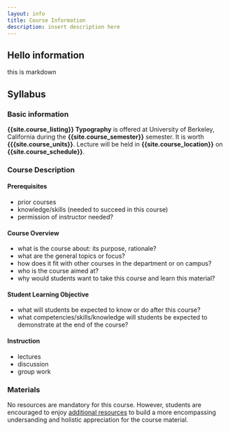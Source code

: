 ```yaml
---
layout: info
title: Course Information
description: insert description here
---
```


## Hello information
this is markdown

## Syllabus

### Basic information

**{{site.course_listing}} Typography** is offered at University of Berkeley, California during the **{{site.course_semester}}** semester.
It is worth **{{{site.course_units}}**.
Lecture will be held in **{{site.course_location}}** on **{{site.course_schedule}}**.

### Course Description

#### Prerequisites

* prior courses
* knowledge/skills (needed to succeed in this course)
* permission of instructor needed?

#### Course Overview

* what is the course about: its purpose, rationale?
* what are the general topics or focus?
* how does it fit with other courses in the department or on campus?
* who is the course aimed at?
* why would students want to take this course and learn this material?

#### Student Learning Objective

* what will students be expected to know or do after this course?
* what competencies/skills/knowledge will students be expected to demonstrate at the end of the course?

#### Instruction

* lectures
* discussion
* group work

### Materials

No resources are mandatory for this course. However, students are encouraged to enjoy [additional resources](/resources) to build a more encompassing undersanding and holistic appreciation for the course material.

